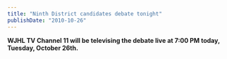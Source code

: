 ```yaml
---
title: "Ninth District candidates debate tonight"
publishDate: "2010-10-26"
---
```


**WJHL TV Channel 11 will be televising the debate live at 7:00 PM today, Tuesday, October 26th.**
